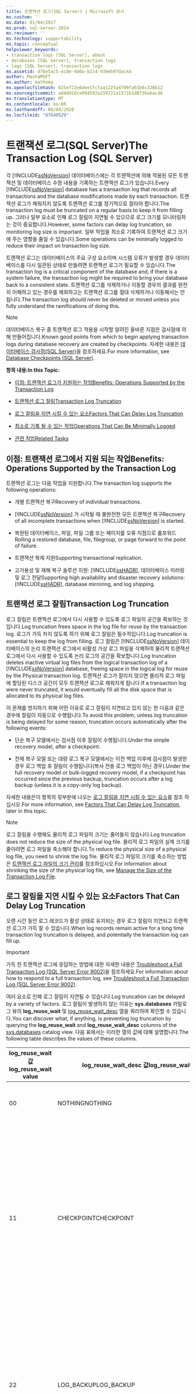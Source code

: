 ```yaml
---
title: 트랜잭션 로그(SQL Server) | Microsoft 문서
ms.custom: ''
ms.date: 01/04/2017
ms.prod: sql-server-2014
ms.reviewer: ''
ms.technology: supportability
ms.topic: conceptual
helpviewer_keywords:
- transaction logs [SQL Server], about
- databases [SQL Server], transaction logs
- logs [SQL Server], transaction logs
ms.assetid: d7be5ac5-4c8e-4d0a-b114-939eb97dac4d
author: MashaMSFT
ms.author: mathoma
ms.openlocfilehash: 025ef22e6dee1fcfaa1225a4709fa01b6c326b12
ms.sourcegitcommit: ad4d92dce894592a259721a1571b1d8736abacdb
ms.translationtype: MT
ms.contentlocale: ko-KR
ms.lasthandoff: 08/04/2020
ms.locfileid: "87649529"
---
```

# <a name="the-transaction-log-sql-server"></a><span data-ttu-id="55804-102">트랜잭션 로그(SQL Server)</span><span class="sxs-lookup"><span data-stu-id="55804-102">The Transaction Log (SQL Server)</span></span>
  <span data-ttu-id="55804-103">각 [!INCLUDE[ssNoVersion](../../includes/ssnoversion-md.md)] 데이터베이스에는 각 트랜잭션에 의해 적용된 모든 트랜잭션 및 데이터베이스 수정 내용을 기록하는 트랜잭션 로그가 있습니다.</span><span class="sxs-lookup"><span data-stu-id="55804-103">Every [!INCLUDE[ssNoVersion](../../includes/ssnoversion-md.md)] database has a transaction log that records all transactions and the database modifications made by each transaction.</span></span> <span data-ttu-id="55804-104">트랜잭션 로그가 채워지지 않도록 트랜잭션 로그를 정기적으로 잘라야 합니다.</span><span class="sxs-lookup"><span data-stu-id="55804-104">The transaction log must be truncated on a regular basis to keep it from filling up.</span></span> <span data-ttu-id="55804-105">그러나 일부 요소로 인해 로그 잘림이 지연될 수 있으므로 로그 크기를 모니터링하는 것이 중요합니다.</span><span class="sxs-lookup"><span data-stu-id="55804-105">However, some factors can delay log truncation, so monitoring log size is important.</span></span> <span data-ttu-id="55804-106">일부 작업을 최소로 기록하여 트랜잭션 로그 크기에 주는 영향을 줄일 수 있습니다.</span><span class="sxs-lookup"><span data-stu-id="55804-106">Some operations can be minimally logged to reduce their impact on transaction log size.</span></span>  
  
 <span data-ttu-id="55804-107">트랜잭션 로그는 데이터베이스의 주요 구성 요소이며 시스템 오류가 발생할 경우 데이터베이스를 다시 일관된 상태로 만들려면 트랜잭션 로그가 필요할 수 있습니다.</span><span class="sxs-lookup"><span data-stu-id="55804-107">The transaction log is a critical component of the database and, if there is a system failure, the transaction log might be required to bring your database back to a consistent state.</span></span> <span data-ttu-id="55804-108">트랜잭션 로그를 삭제하거나 이동할 경우의 결과를 완전히 이해하고 있는 경우를 제외하고는 트랜잭션 로그를 절대 삭제하거나 이동해서는 안 됩니다.</span><span class="sxs-lookup"><span data-stu-id="55804-108">The transaction log should never be deleted or moved unless you fully understand the ramifications of doing this.</span></span>  
  
> [!NOTE]  
>  <span data-ttu-id="55804-109">데이터베이스 복구 중 트랜잭션 로그 적용을 시작할 알려진 올바른 지점은 검사점에 의해 만들어집니다.</span><span class="sxs-lookup"><span data-stu-id="55804-109">Known good points from which to begin applying transaction logs during database recovery are created by checkpoints.</span></span> <span data-ttu-id="55804-110">자세한 내용은 [데이터베이스 검사점&#40;SQL Server&#41;](database-checkpoints-sql-server.md)을 참조하세요.</span><span class="sxs-lookup"><span data-stu-id="55804-110">For more information, see [Database Checkpoints &#40;SQL Server&#41;](database-checkpoints-sql-server.md).</span></span>  
  
 <span data-ttu-id="55804-111">**항목 내용:**</span><span class="sxs-lookup"><span data-stu-id="55804-111">**In this Topic:**</span></span>  
  
-   [<span data-ttu-id="55804-112">이점: 트랜잭션 로그가 지원하는 작업</span><span class="sxs-lookup"><span data-stu-id="55804-112">Benefits: Operations Supported by the Transaction Log</span></span>](#Benefits)  
  
-   [<span data-ttu-id="55804-113">트랜잭션 로그 잘림</span><span class="sxs-lookup"><span data-stu-id="55804-113">Transaction Log Truncation</span></span>](#Truncation)  
  
-   [<span data-ttu-id="55804-114">로그 잘림을 지연 시킬 수 있는 요소</span><span class="sxs-lookup"><span data-stu-id="55804-114">Factors That Can Delay Log Truncation</span></span>](#FactorsThatDelayTruncation)  
  
-   [<span data-ttu-id="55804-115">최소로 기록 될 수 있는 작업</span><span class="sxs-lookup"><span data-stu-id="55804-115">Operations That Can Be Minimally Logged</span></span>](#MinimallyLogged)  
  
-   [<span data-ttu-id="55804-116">관련 작업</span><span class="sxs-lookup"><span data-stu-id="55804-116">Related Tasks</span></span>](#RelatedTasks)  
  
##  <a name="benefits-operations-supported-by-the-transaction-log"></a><a name="Benefits"></a><span data-ttu-id="55804-117">이점: 트랜잭션 로그에서 지원 되는 작업</span><span class="sxs-lookup"><span data-stu-id="55804-117">Benefits: Operations Supported by the Transaction Log</span></span>  
 <span data-ttu-id="55804-118">트랜잭션 로그는 다음 작업을 지원합니다.</span><span class="sxs-lookup"><span data-stu-id="55804-118">The transaction log supports the following operations:</span></span>  
  
-   <span data-ttu-id="55804-119">개별 트랜잭션 복구</span><span class="sxs-lookup"><span data-stu-id="55804-119">Recovery of individual transactions.</span></span>  
  
-   <span data-ttu-id="55804-120">[!INCLUDE[ssNoVersion](../../includes/ssnoversion-md.md)] 가 시작될 때 불완전한 모든 트랜잭션 복구</span><span class="sxs-lookup"><span data-stu-id="55804-120">Recovery of all incomplete transactions when [!INCLUDE[ssNoVersion](../../includes/ssnoversion-md.md)] is started.</span></span>  
  
-   <span data-ttu-id="55804-121">복원된 데이터베이스, 파일, 파일 그룹 또는 페이지를 오류 지점으로 롤포워드</span><span class="sxs-lookup"><span data-stu-id="55804-121">Rolling a restored database, file, filegroup, or page forward to the point of failure.</span></span>  
  
-   <span data-ttu-id="55804-122">트랜잭션 복제 지원</span><span class="sxs-lookup"><span data-stu-id="55804-122">Supporting transactional replication.</span></span>  
  
-   <span data-ttu-id="55804-123">고가용성 및 재해 복구 솔루션 지원: [!INCLUDE[ssHADR](../../includes/sshadr-md.md)], 데이터베이스 미러링 및 로그 전달</span><span class="sxs-lookup"><span data-stu-id="55804-123">Supporting high availability and disaster recovery solutions: [!INCLUDE[ssHADR](../../includes/sshadr-md.md)], database mirroring, and log shipping.</span></span>  
  
##  <a name="transaction-log-truncation"></a><a name="Truncation"></a> <span data-ttu-id="55804-124">트랜잭션 로그 잘림</span><span class="sxs-lookup"><span data-stu-id="55804-124">Transaction Log Truncation</span></span>  
 <span data-ttu-id="55804-125">로그 잘림은 트랜잭션 로그에서 다시 사용할 수 있도록 로그 파일의 공간을 확보하는 것입니다.</span><span class="sxs-lookup"><span data-stu-id="55804-125">Log truncation frees space in the log file for reuse by the transaction log.</span></span> <span data-ttu-id="55804-126">로그가 가득 차지 않도록 하기 위해 로그 잘림은 필수적입니다.</span><span class="sxs-lookup"><span data-stu-id="55804-126">Log truncation is essential to keep the log from filling.</span></span> <span data-ttu-id="55804-127">로그 잘림은 [!INCLUDE[ssNoVersion](../../includes/ssnoversion-md.md)] 데이터베이스의 논리 트랜잭션 로그에서 비활성 가상 로그 파일을 삭제하여 물리적 트랜잭션 로그에서 다시 사용할 수 있도록 논리 로그의 공간을 확보합니다.</span><span class="sxs-lookup"><span data-stu-id="55804-127">Log truncation deletes inactive virtual log files from the logical transaction log of a [!INCLUDE[ssNoVersion](../../includes/ssnoversion-md.md)] database, freeing space in the logical log for reuse by the Physical transaction log.</span></span> <span data-ttu-id="55804-128">트랜잭션 로그가 잘리지 않으면 물리적 로그 파일에 할당된 디스크 공간이 모두 트랜잭션 로그로 채워지게 됩니다.</span><span class="sxs-lookup"><span data-stu-id="55804-128">If a transaction log were never truncated, it would eventually fill all the disk space that is allocated to its physical log files.</span></span>  
  
 <span data-ttu-id="55804-129">이 문제를 방지하기 위해 어떤 이유로 로그 잘림이 지연되고 있지 않는 한 다음과 같은 경우에 잘림이 자동으로 수행됩니다.</span><span class="sxs-lookup"><span data-stu-id="55804-129">To avoid this problem, unless log truncation is being delayed for some reason, truncation occurs automatically after the following events:</span></span>  
  
-   <span data-ttu-id="55804-130">단순 복구 모델에서는 검사점 이후 잘림이 수행됩니다.</span><span class="sxs-lookup"><span data-stu-id="55804-130">Under the simple recovery model, after a checkpoint.</span></span>  
  
-   <span data-ttu-id="55804-131">전체 복구 모델 또는 대량 로그 복구 모델에서는 이전 백업 이후에 검사점이 발생한 경우 로그 백업 후 잘림이 수행됩니다(복사 전용 로그 백업이 아닌 경우).</span><span class="sxs-lookup"><span data-stu-id="55804-131">Under the full recovery model or bulk-logged recovery model, if a checkpoint has occurred since the previous backup, truncation occurs after a log backup (unless it is a copy-only log backup).</span></span>  
  
 <span data-ttu-id="55804-132">자세한 내용은이 항목의 뒷부분에 나오는 [로그 잘림을 지연 시킬 수 있는 요소](#FactorsThatDelayTruncation)를 참조 하십시오.</span><span class="sxs-lookup"><span data-stu-id="55804-132">For more information, see [Factors That Can Delay Log Truncation](#FactorsThatDelayTruncation), later in this topic.</span></span>  
  
> [!NOTE]  
>  <span data-ttu-id="55804-133">로그 잘림을 수행해도 물리적 로그 파일의 크기는 줄어들지 않습니다.</span><span class="sxs-lookup"><span data-stu-id="55804-133">Log truncation does not reduce the size of the physical log file.</span></span> <span data-ttu-id="55804-134">물리적 로그 파일의 실제 크기를 줄이려면 로그 파일을 축소해야 합니다.</span><span class="sxs-lookup"><span data-stu-id="55804-134">To reduce the physical size of a physical log file, you need to shrink the log file.</span></span> <span data-ttu-id="55804-135">물리적 로그 파일의 크기를 축소하는 방법은 [트랜잭션 로그 파일의 크기 관리](manage-the-size-of-the-transaction-log-file.md)를 참조하십시오.</span><span class="sxs-lookup"><span data-stu-id="55804-135">For information about shrinking the size of the physical log file, see [Manage the Size of the Transaction Log File](manage-the-size-of-the-transaction-log-file.md).</span></span>  
  
##  <a name="factors-that-can-delay-log-truncation"></a><a name="FactorsThatDelayTruncation"></a><span data-ttu-id="55804-136">로그 잘림을 지연 시킬 수 있는 요소</span><span class="sxs-lookup"><span data-stu-id="55804-136">Factors That Can Delay Log Truncation</span></span>  
 <span data-ttu-id="55804-137">오랜 시간 동안 로그 레코드가 활성 상태로 유지되는 경우 로그 잘림이 지연되고 트랜잭션 로그가 가득 찰 수 있습니다.</span><span class="sxs-lookup"><span data-stu-id="55804-137">When log records remain active for a long time transaction log truncation is delayed, and potentially the transaction log can fill up.</span></span>  
  
> [!IMPORTANT]  
>  <span data-ttu-id="55804-138">가득 찬 트랜잭션 로그에 응답하는 방법에 대한 자세한 내용은 [Troubleshoot a Full Transaction Log &#40;SQL Server Error 9002&#41;](troubleshoot-a-full-transaction-log-sql-server-error-9002.md)을 참조하세요.</span><span class="sxs-lookup"><span data-stu-id="55804-138">For information about how to respond to a full transaction log, see [Troubleshoot a Full Transaction Log &#40;SQL Server Error 9002&#41;](troubleshoot-a-full-transaction-log-sql-server-error-9002.md).</span></span>  
  
 <span data-ttu-id="55804-139">여러 요소로 인해 로그 잘림이 지연될 수 있습니다.</span><span class="sxs-lookup"><span data-stu-id="55804-139">Log truncation can be delayed by a variety of factors.</span></span> <span data-ttu-id="55804-140">로그 잘림이 발생하지 않는 이유는 **sys.databases** 카탈로그 뷰의 **log_reuse_wait** 및 [log_reuse_wait_desc](/sql/relational-databases/system-catalog-views/sys-databases-transact-sql) 열을 쿼리하여 확인할 수 있습니다.</span><span class="sxs-lookup"><span data-stu-id="55804-140">You can discover what, if anything, is preventing log truncation by querying the **log_reuse_wait** and **log_reuse_wait_desc** columns of the [sys.databases](/sql/relational-databases/system-catalog-views/sys-databases-transact-sql) catalog view.</span></span> <span data-ttu-id="55804-141">다음 표에서는 이러한 열의 값에 대해 설명합니다.</span><span class="sxs-lookup"><span data-stu-id="55804-141">The following table describes the values of these columns.</span></span>  
  
|<span data-ttu-id="55804-142">log_reuse_wait 값</span><span class="sxs-lookup"><span data-stu-id="55804-142">log_reuse_wait value</span></span>|<span data-ttu-id="55804-143">log_reuse_wait_desc 값</span><span class="sxs-lookup"><span data-stu-id="55804-143">log_reuse_wait_desc value</span></span>|<span data-ttu-id="55804-144">Description</span><span class="sxs-lookup"><span data-stu-id="55804-144">Description</span></span>|  
|----------------------------|----------------------------------|-----------------|  
|<span data-ttu-id="55804-145">0</span><span class="sxs-lookup"><span data-stu-id="55804-145">0</span></span>|<span data-ttu-id="55804-146">NOTHING</span><span class="sxs-lookup"><span data-stu-id="55804-146">NOTHING</span></span>|<span data-ttu-id="55804-147">현재 다시 사용 가능한 가상 로그 파일이 하나 이상 있습니다.</span><span class="sxs-lookup"><span data-stu-id="55804-147">Currently there are one or more reusable virtual log files.</span></span>|  
|<span data-ttu-id="55804-148">1</span><span class="sxs-lookup"><span data-stu-id="55804-148">1</span></span>|<span data-ttu-id="55804-149">CHECKPOINT</span><span class="sxs-lookup"><span data-stu-id="55804-149">CHECKPOINT</span></span>|<span data-ttu-id="55804-150">마지막 로그 잘림이나 로그 헤더가 가상 로그 파일을 넘어서 이동되지 않았기 때문에 검사점이 발생하지</span><span class="sxs-lookup"><span data-stu-id="55804-150">No checkpoint has occurred since the last log truncation, or the head of the log has not yet moved beyond a virtual log file.</span></span> <span data-ttu-id="55804-151">있습니다(모든 복구 모델).</span><span class="sxs-lookup"><span data-stu-id="55804-151">(All recovery models)</span></span><br /><br /> <span data-ttu-id="55804-152">로그 잘림 지연을 유발하는 일반적인 이유입니다.</span><span class="sxs-lookup"><span data-stu-id="55804-152">This is a routine reason for delaying log truncation.</span></span> <span data-ttu-id="55804-153">자세한 내용은 [데이터베이스 검사점&#40;SQL Server&#41;](database-checkpoints-sql-server.md)을 참조하세요.</span><span class="sxs-lookup"><span data-stu-id="55804-153">For more information, see [Database Checkpoints &#40;SQL Server&#41;](database-checkpoints-sql-server.md).</span></span>|  
|<span data-ttu-id="55804-154">2</span><span class="sxs-lookup"><span data-stu-id="55804-154">2</span></span>|<span data-ttu-id="55804-155">LOG_BACKUP</span><span class="sxs-lookup"><span data-stu-id="55804-155">LOG_BACKUP</span></span>|<span data-ttu-id="55804-156">트랜잭션 로그를 자르려면 먼저 로그 백업이 필요합니다.</span><span class="sxs-lookup"><span data-stu-id="55804-156">A log backup is required before the transaction log can be truncated.</span></span> <span data-ttu-id="55804-157">이는 전체 또는 대량 로그 복구 모델의 경우에만 해당됩니다.</span><span class="sxs-lookup"><span data-stu-id="55804-157">(Full or bulk-logged recovery models only)</span></span><br /><br /> <span data-ttu-id="55804-158">다음 로그 백업이 완료되면 일부 로그 공간이 다시 사용될 수 있습니다.</span><span class="sxs-lookup"><span data-stu-id="55804-158">When the next log backup is completed, some log space might become reusable.</span></span>|  
|<span data-ttu-id="55804-159">3</span><span class="sxs-lookup"><span data-stu-id="55804-159">3</span></span>|<span data-ttu-id="55804-160">ACTIVE_BACKUP_OR_RESTORE</span><span class="sxs-lookup"><span data-stu-id="55804-160">ACTIVE_BACKUP_OR_RESTORE</span></span>|<span data-ttu-id="55804-161">데이터 백업이나 복원이 진행되고 있습니다(모든 복구 모델).</span><span class="sxs-lookup"><span data-stu-id="55804-161">A data backup or a restore is in progress (all recovery models).</span></span><br /><br /> <span data-ttu-id="55804-162">데이터 백업으로 인해 로그 잘림이 발생하지 않을 경우 해당 백업 작업을 취소하면 즉시 문제를 해결할 수 있습니다.</span><span class="sxs-lookup"><span data-stu-id="55804-162">If a data backup is preventing log truncation, canceling the backup operation might help the immediate problem.</span></span>|  
|<span data-ttu-id="55804-163">4</span><span class="sxs-lookup"><span data-stu-id="55804-163">4</span></span>|<span data-ttu-id="55804-164">ACTIVE_TRANSACTION</span><span class="sxs-lookup"><span data-stu-id="55804-164">ACTIVE_TRANSACTION</span></span>|<span data-ttu-id="55804-165">트랜잭션이 활성 상태입니다(모든 복구 모델).</span><span class="sxs-lookup"><span data-stu-id="55804-165">A transaction is active (all recovery models).</span></span><br /><br /> <span data-ttu-id="55804-166">로그 백업 시작 시 장기 실행 트랜잭션이 있을 수 있습니다.</span><span class="sxs-lookup"><span data-stu-id="55804-166">A long-running transaction might exist at the start of the log backup.</span></span> <span data-ttu-id="55804-167">이 경우 공간을 확보하려면 다른 로그 백업이 필요할 수 있습니다.</span><span class="sxs-lookup"><span data-stu-id="55804-167">In this case, freeing the space might require another log backup.</span></span> <span data-ttu-id="55804-168">장기 실행 트랜잭션은 각 자동 검사점에서 트랜잭션 로그가 일반적으로 잘리는 단순 복구 모델을 비롯 한 모든 복구 모델에서 로그 잘림을 방지 합니다.</span><span class="sxs-lookup"><span data-stu-id="55804-168">Note that a long-running transactions prevent log truncation under all recovery models, including the simple recovery model, under which the transaction log is generally truncated on each automatic checkpoint.</span></span><br /><br /> <span data-ttu-id="55804-169">트랜잭션이 지연되었습니다.</span><span class="sxs-lookup"><span data-stu-id="55804-169">A transaction is deferred.</span></span> <span data-ttu-id="55804-170">*지연된 트랜잭션* 은 사실상 일부 사용할 수 없는 리소스로 인해 롤백이 차단된 활성 트랜잭션입니다.</span><span class="sxs-lookup"><span data-stu-id="55804-170">A *deferred transaction* is effectively an active transaction whose rollback is blocked because of some unavailable resource.</span></span> <span data-ttu-id="55804-171">지연된 트랜잭션의 원인 및 이러한 트랜잭션을 지연된 상태에서 벗어나게 하는 방법에 대한 자세한 내용은 [지연된 트랜잭션&#40;SQL Server&#41;](../backup-restore/deferred-transactions-sql-server.md)을 참조하십시오.</span><span class="sxs-lookup"><span data-stu-id="55804-171">For information about the causes of deferred transactions and how to move them out of the deferred state, see [Deferred Transactions &#40;SQL Server&#41;](../backup-restore/deferred-transactions-sql-server.md).</span></span> <br /><br /><span data-ttu-id="55804-172">장기 실행 트랜잭션은 tempdb의 트랜잭션 로그를 채울 수도 있습니다.</span><span class="sxs-lookup"><span data-stu-id="55804-172">Long-running transactions might also fill up tempdb's transaction log.</span></span> <span data-ttu-id="55804-173">Tempdb는 정렬을 위한 작업 테이블, 해싱을 위한 작업 파일, 커서 작업 테이블 및 행 버전 관리 등 내부 개체에 대한 사용자 트랜잭션에 의해 암시적으로 사용됩니다.</span><span class="sxs-lookup"><span data-stu-id="55804-173">Tempdb is used implicitly by user transactions for internal objects such as work tables for sorting, work files for hashing, cursor work tables, and row versioning.</span></span> <span data-ttu-id="55804-174">사용자 트랜잭션에 데이터 읽기 (쿼리 선택)만 포함 하는 경우에도 사용자 트랜잭션에서 내부 개체를 만들고 사용할 수 있습니다.</span><span class="sxs-lookup"><span data-stu-id="55804-174">Even if the user transaction includes only reading data (SELECT queries), internal objects may be created and used under user transactions.</span></span> <span data-ttu-id="55804-175">그런 다음 tempdb 트랜잭션 로그를 채울 수 있습니다.</span><span class="sxs-lookup"><span data-stu-id="55804-175">Then the tempdb transaction log can be filled.</span></span>|  
|<span data-ttu-id="55804-176">5</span><span class="sxs-lookup"><span data-stu-id="55804-176">5</span></span>|<span data-ttu-id="55804-177">DATABASE_MIRRORING</span><span class="sxs-lookup"><span data-stu-id="55804-177">DATABASE_MIRRORING</span></span>|<span data-ttu-id="55804-178">데이터베이스 미러링이 일시 중지되거나 성능 우선 모드에서는 미러 데이터베이스가 주 데이터베이스보다 훨씬</span><span class="sxs-lookup"><span data-stu-id="55804-178">Database mirroring is paused, or under high-performance mode, the mirror database is significantly behind the principal database.</span></span> <span data-ttu-id="55804-179">않습니다(전체 복구 모델에만 해당).</span><span class="sxs-lookup"><span data-stu-id="55804-179">(Full recovery model only)</span></span><br /><br /> <span data-ttu-id="55804-180">자세한 내용은 [데이터베이스 미러링&#40;SQL Server&#41;](../../database-engine/database-mirroring/database-mirroring-sql-server.md)을 참조하세요.</span><span class="sxs-lookup"><span data-stu-id="55804-180">For more information, see [Database Mirroring &#40;SQL Server&#41;](../../database-engine/database-mirroring/database-mirroring-sql-server.md).</span></span>|  
|<span data-ttu-id="55804-181">6</span><span class="sxs-lookup"><span data-stu-id="55804-181">6</span></span>|<span data-ttu-id="55804-182">복제</span><span class="sxs-lookup"><span data-stu-id="55804-182">REPLICATION</span></span>|<span data-ttu-id="55804-183">트랜잭션 복제 중에 게시와 관련된 트랜잭션이 배포 데이터베이스로 배달되지</span><span class="sxs-lookup"><span data-stu-id="55804-183">During transactional replications, transactions relevant to the publications are still undelivered to the distribution database.</span></span> <span data-ttu-id="55804-184">않습니다(전체 복구 모델에만 해당).</span><span class="sxs-lookup"><span data-stu-id="55804-184">(Full recovery model only)</span></span><br /><br /> <span data-ttu-id="55804-185">트랜잭션 복제에 대한 자세한 내용은 [SQL Server Replication](../../relational-databases/replication/sql-server-replication.md)를 참조하십시오.</span><span class="sxs-lookup"><span data-stu-id="55804-185">For information about transactional replication, see [SQL Server Replication](../../relational-databases/replication/sql-server-replication.md).</span></span>|  
|<span data-ttu-id="55804-186">7</span><span class="sxs-lookup"><span data-stu-id="55804-186">7</span></span>|<span data-ttu-id="55804-187">DATABASE_SNAPSHOT_CREATION</span><span class="sxs-lookup"><span data-stu-id="55804-187">DATABASE_SNAPSHOT_CREATION</span></span>|<span data-ttu-id="55804-188">데이터베이스 스냅샷이 생성되고</span><span class="sxs-lookup"><span data-stu-id="55804-188">A database snapshot is being created.</span></span> <span data-ttu-id="55804-189">있습니다(모든 복구 모델).</span><span class="sxs-lookup"><span data-stu-id="55804-189">(All recovery models)</span></span><br /><br /> <span data-ttu-id="55804-190">로그 잘림 지연을 유발하는 일반적인 이유입니다.</span><span class="sxs-lookup"><span data-stu-id="55804-190">This is a routine, and typically brief, cause of delayed log truncation.</span></span>|  
|<span data-ttu-id="55804-191">8</span><span class="sxs-lookup"><span data-stu-id="55804-191">8</span></span>|<span data-ttu-id="55804-192">LOG_SCAN</span><span class="sxs-lookup"><span data-stu-id="55804-192">LOG_SCAN</span></span>|<span data-ttu-id="55804-193">로그 검색이 수행되고</span><span class="sxs-lookup"><span data-stu-id="55804-193">A log scan is occurring.</span></span> <span data-ttu-id="55804-194">있습니다(모든 복구 모델).</span><span class="sxs-lookup"><span data-stu-id="55804-194">(All recovery models)</span></span><br /><br /> <span data-ttu-id="55804-195">로그 잘림 지연을 유발하는 일반적인 이유입니다.</span><span class="sxs-lookup"><span data-stu-id="55804-195">This is a routine, and typically brief, cause of delayed log truncation.</span></span>|  
|<span data-ttu-id="55804-196">9</span><span class="sxs-lookup"><span data-stu-id="55804-196">9</span></span>|<span data-ttu-id="55804-197">AVAILABILITY_REPLICA</span><span class="sxs-lookup"><span data-stu-id="55804-197">AVAILABILITY_REPLICA</span></span>|<span data-ttu-id="55804-198">가용성 그룹의 보조 복제본에서 해당하는 보조 데이터베이스에 이 데이터베이스의 트랜잭션 로그 레코드를 적용하고</span><span class="sxs-lookup"><span data-stu-id="55804-198">A secondary replica of an availability group is applying transaction log records of this database to a corresponding secondary database.</span></span> <span data-ttu-id="55804-199">있습니다(전체 복구 모델).</span><span class="sxs-lookup"><span data-stu-id="55804-199">(Full recovery model)</span></span><br /><br /> <span data-ttu-id="55804-200">자세한 내용은 [AlwaysOn 가용성 그룹 &#40;SQL Server&#41;개요 ](../../database-engine/availability-groups/windows/overview-of-always-on-availability-groups-sql-server.md)를 참조 하세요.</span><span class="sxs-lookup"><span data-stu-id="55804-200">For more information, see [Overview of AlwaysOn Availability Groups &#40;SQL Server&#41;](../../database-engine/availability-groups/windows/overview-of-always-on-availability-groups-sql-server.md).</span></span>|  
|<span data-ttu-id="55804-201">10</span><span class="sxs-lookup"><span data-stu-id="55804-201">10</span></span>|-|<span data-ttu-id="55804-202">내부용으로만 사용할 수 있습니다.</span><span class="sxs-lookup"><span data-stu-id="55804-202">For internal use only</span></span>|  
|<span data-ttu-id="55804-203">11</span><span class="sxs-lookup"><span data-stu-id="55804-203">11</span></span>|-|<span data-ttu-id="55804-204">내부용으로만 사용할 수 있습니다.</span><span class="sxs-lookup"><span data-stu-id="55804-204">For internal use only</span></span>|  
|<span data-ttu-id="55804-205">12</span><span class="sxs-lookup"><span data-stu-id="55804-205">12</span></span>|-|<span data-ttu-id="55804-206">내부용으로만 사용할 수 있습니다.</span><span class="sxs-lookup"><span data-stu-id="55804-206">For internal use only</span></span>|  
|<span data-ttu-id="55804-207">13</span><span class="sxs-lookup"><span data-stu-id="55804-207">13</span></span>|<span data-ttu-id="55804-208">OLDEST_PAGE</span><span class="sxs-lookup"><span data-stu-id="55804-208">OLDEST_PAGE</span></span>|<span data-ttu-id="55804-209">데이터베이스가 간접 검사점을 사용하도록 구성된 경우 데이터베이스의 가장 오래된 페이지가 검사점 LSN보다 오래되었을 수 있습니다.</span><span class="sxs-lookup"><span data-stu-id="55804-209">If a database is configured to use indirect checkpoints, the oldest page on the database might be older than the checkpoint LSN.</span></span> <span data-ttu-id="55804-210">이 경우 가장 오래된 페이지는 로그 잘림이 지연될 수</span><span class="sxs-lookup"><span data-stu-id="55804-210">In this case, the oldest page can delay log truncation.</span></span> <span data-ttu-id="55804-211">있습니다(모든 복구 모델).</span><span class="sxs-lookup"><span data-stu-id="55804-211">(All recovery models)</span></span><br /><br /> <span data-ttu-id="55804-212">간접 검사점에 대한 자세한 내용은 [Database Checkpoints &#40;SQL Server&#41;](database-checkpoints-sql-server.md)을 참조하세요.</span><span class="sxs-lookup"><span data-stu-id="55804-212">For information about indirect checkpoints, see [Database Checkpoints &#40;SQL Server&#41;](database-checkpoints-sql-server.md).</span></span>|  
|<span data-ttu-id="55804-213">14</span><span class="sxs-lookup"><span data-stu-id="55804-213">14</span></span>|<span data-ttu-id="55804-214">OTHER_TRANSIENT</span><span class="sxs-lookup"><span data-stu-id="55804-214">OTHER_TRANSIENT</span></span>|<span data-ttu-id="55804-215">이 값은 현재 사용되지 않습니다.</span><span class="sxs-lookup"><span data-stu-id="55804-215">This value is currently not used.</span></span>|  
|<span data-ttu-id="55804-216">16</span><span class="sxs-lookup"><span data-stu-id="55804-216">16</span></span>|<span data-ttu-id="55804-217">XTP_CHECKPOINT</span><span class="sxs-lookup"><span data-stu-id="55804-217">XTP_CHECKPOINT</span></span>|<span data-ttu-id="55804-218">데이터베이스에 메모리 최적화 파일 그룹이 있는 경우 트랜잭션 로그는 자동 [!INCLUDE[hek_2](../../includes/hek-2-md.md)] 검사점이 트리거될 때까지(로그가 512MB 증가할 때마다 발생함) 잘릴 수 없습니다.</span><span class="sxs-lookup"><span data-stu-id="55804-218">When a database has a memory-optimized filegroup, the transaction log may not truncate until automatic [!INCLUDE[hek_2](../../includes/hek-2-md.md)] checkpoint is triggered (which happens at every 512 MB of log growth).</span></span><br /><br /> <span data-ttu-id="55804-219">참고: 512 MB 크기 전에 트랜잭션 로그를 잘라내려면 해당 데이터베이스에 대해 검사점 명령을 수동으로 실행 합니다.</span><span class="sxs-lookup"><span data-stu-id="55804-219">Note: To truncate transaction log before 512 MB size, fire the Checkpoint command manually against the database in question.</span></span>|  
  
##  <a name="operations-that-can-be-minimally-logged"></a><a name="MinimallyLogged"></a><span data-ttu-id="55804-220">최소로 기록 될 수 있는 작업</span><span class="sxs-lookup"><span data-stu-id="55804-220">Operations That Can Be Minimally Logged</span></span>  
 <span data-ttu-id="55804-221">*최소 로깅* 은 지정 시간 복구를 지원하지 않고 트랜잭션을 복구하는 데 필요한 정보만 기록합니다.</span><span class="sxs-lookup"><span data-stu-id="55804-221">*Minimal logging* involves logging only the information that is required to recover the transaction without supporting point-in-time recovery.</span></span> <span data-ttu-id="55804-222">이 항목에서는 대량 로그 복구 모델 및 단순 복구 모델(백업이 실행 중인 경우 제외)에서 최소 로깅되는 작업을 식별합니다.</span><span class="sxs-lookup"><span data-stu-id="55804-222">This topic identifies the operations that are minimally logged under the bulk-logged recovery model (as well as under the simple recovery model, except when a backup is running).</span></span>  
  
> [!NOTE]  
>  <span data-ttu-id="55804-223">최소 로깅은 메모리 최적화 테이블에 대해 지원되지 않습니다.</span><span class="sxs-lookup"><span data-stu-id="55804-223">Minimal logging is not supported for memory-optimized tables.</span></span>  
  
> [!NOTE]  
>  <span data-ttu-id="55804-224">전체 복구 모델에서는 모든 대량 작업을 완전히 기록합니다.</span><span class="sxs-lookup"><span data-stu-id="55804-224">Under the full recovery model, all bulk operations are fully logged.</span></span> <span data-ttu-id="55804-225">그러나 대량 작업에 대해 일시적으로 데이터베이스를 대량 로그 복구 모델로 전환하여 대량 작업 집합의 로깅을 최소화할 수 있습니다.</span><span class="sxs-lookup"><span data-stu-id="55804-225">However, you can minimize logging for a set of bulk operations by switching the database to the bulk-logged recovery model temporarily for bulk operations.</span></span> <span data-ttu-id="55804-226">최소 로깅은 전체 로깅보다 효율적이며 대규모 대량 작업이 대량 트랜잭션 중에 사용 가능한 트랜잭션 로그 공간을 꽉 채울 가능성을 줄여줍니다.</span><span class="sxs-lookup"><span data-stu-id="55804-226">Minimal logging is more efficient than full logging, and it reduces the possibility of a large-scale bulk operation filling the available transaction log space during a bulk transaction.</span></span> <span data-ttu-id="55804-227">그러나 최소 로깅을 사용할 때 데이터베이스가 손상되거나 손실되면 데이터베이스를 오류 지점으로 복구할 수 없습니다.</span><span class="sxs-lookup"><span data-stu-id="55804-227">However, if the database is damaged or lost when minimal logging is in effect, you cannot recover the database to the point of failure.</span></span>  
  
 <span data-ttu-id="55804-228">전체 복구 모델에서 전체 로깅되는 다음 작업은 단순 및 대량 로그 복구 모델에서 최소 로깅됩니다.</span><span class="sxs-lookup"><span data-stu-id="55804-228">The following operations, which are fully logged under the full recovery model, are minimally logged under the simple and bulk-logged recovery model:</span></span>  
  
-   <span data-ttu-id="55804-229">대량 가져오기 작업([bcp](../../tools/bcp-utility.md), [BULK INSERT](/sql/t-sql/statements/bulk-insert-transact-sql) 및 [INSERT... SELECT](/sql/t-sql/statements/insert-transact-sql))</span><span class="sxs-lookup"><span data-stu-id="55804-229">Bulk import operations ([bcp](../../tools/bcp-utility.md), [BULK INSERT](/sql/t-sql/statements/bulk-insert-transact-sql), and [INSERT... SELECT](/sql/t-sql/statements/insert-transact-sql)).</span></span> <span data-ttu-id="55804-230">테이블로 대량 가져오기 작업이 최소한으로 기록되는 경우에 대한 자세한 내용은 [Prerequisites for Minimal Logging in Bulk Import](../import-export/prerequisites-for-minimal-logging-in-bulk-import.md)을 참조하십시오.</span><span class="sxs-lookup"><span data-stu-id="55804-230">For more information about when bulk import into a table is minimally logged, see [Prerequisites for Minimal Logging in Bulk Import](../import-export/prerequisites-for-minimal-logging-in-bulk-import.md).</span></span>  
  
    > [!NOTE]  
    >  <span data-ttu-id="55804-231">트랜잭션 복제를 사용하는 경우 대량 로그 복구 모델에서도 BULK INSERT 작업이 모두 기록됩니다.</span><span class="sxs-lookup"><span data-stu-id="55804-231">When transactional replication is enabled, BULK INSERT operations are fully logged even under the Bulk Logged recovery model.</span></span>  
  
-   <span data-ttu-id="55804-232">SELECT [INTO](/sql/t-sql/queries/select-into-clause-transact-sql) 작업.</span><span class="sxs-lookup"><span data-stu-id="55804-232">SELECT [INTO](/sql/t-sql/queries/select-into-clause-transact-sql) operations.</span></span>  
  
    > [!NOTE]  
    >  <span data-ttu-id="55804-233">트랜잭션 복제를 사용하는 경우 대량 로그 복구 모델에서도 SELECT INTO 작업이 모두 기록됩니다.</span><span class="sxs-lookup"><span data-stu-id="55804-233">When transactional replication is enabled, SELECT INTO operations are fully logged even under the Bulk Logged recovery model.</span></span>  
  
-   <span data-ttu-id="55804-234">새 데이터를 삽입 또는 추가할 때 [UPDATE](/sql/t-sql/queries/update-transact-sql) 문의 .WRITE 절을 사용하여 큰 값 데이터 형식을 부분적으로 업데이트하는 작업.</span><span class="sxs-lookup"><span data-stu-id="55804-234">Partial updates to large value data types, using the .WRITE clause in the [UPDATE](/sql/t-sql/queries/update-transact-sql) statement when inserting or appending new data.</span></span> <span data-ttu-id="55804-235">기존 값이 업데이트되는 경우 최소 로깅이 사용되지 않습니다.</span><span class="sxs-lookup"><span data-stu-id="55804-235">Note that minimal logging is not used when existing values are updated.</span></span> <span data-ttu-id="55804-236">큰 값 데이터 형식에 대한 자세한 내용은 [데이터 형식&#40;Transact-SQL&#41;](/sql/t-sql/data-types/data-types-transact-sql)을 참조하세요.</span><span class="sxs-lookup"><span data-stu-id="55804-236">For more information about large value data types, see [Data Types &#40;Transact-SQL&#41;](/sql/t-sql/data-types/data-types-transact-sql).</span></span>  
  
-   <span data-ttu-id="55804-237">[WRITETEXT](/sql/t-sql/queries/writetext-transact-sql) [UPDATETEXT](/sql/t-sql/queries/updatetext-transact-sql) `text` , `ntext` 및 `image` 데이터 형식 열에 새 데이터를 삽입 또는 추가할 때 WRITETEXT 및 UPDATETEXT 문</span><span class="sxs-lookup"><span data-stu-id="55804-237">[WRITETEXT](/sql/t-sql/queries/writetext-transact-sql) and [UPDATETEXT](/sql/t-sql/queries/updatetext-transact-sql) statements when inserting or appending new data into the `text`, `ntext`, and `image` data type columns.</span></span> <span data-ttu-id="55804-238">기존 값이 업데이트되는 경우 최소 로깅이 사용되지 않습니다.</span><span class="sxs-lookup"><span data-stu-id="55804-238">Note that minimal logging is not used when existing values are updated.</span></span>  
  
    > [!NOTE]  
    >  <span data-ttu-id="55804-239">WRITETEXT 및 UPDATETEXT 문은 더 이상 사용되지 않으므로 새 애플리케이션에서 사용하지 마십시오.</span><span class="sxs-lookup"><span data-stu-id="55804-239">The WRITETEXT and UPDATETEXT statements are deprecated, so you should avoid using them in new applications.</span></span>  
  
-   <span data-ttu-id="55804-240">데이터베이스가 단순 또는 대량 로그 복구 모델로 설정되면 작업이 오프라인으로 실행되든 온라인으로 실행되든 관계없이 일부 인덱스 DDL 작업이 최소 로깅됩니다.</span><span class="sxs-lookup"><span data-stu-id="55804-240">If the database is set to the simple or bulk-logged recovery model, some index DDL operations are minimally logged whether the operation is executed offline or online.</span></span> <span data-ttu-id="55804-241">최소한으로 로깅되는 인덱스 작업은 다음과 같습니다.</span><span class="sxs-lookup"><span data-stu-id="55804-241">The minimally logged index operations are as follows:</span></span>  
  
    -   <span data-ttu-id="55804-242">[CREATE INDEX](/sql/t-sql/statements/create-index-transact-sql) 작업(인덱싱된 뷰 포함)</span><span class="sxs-lookup"><span data-stu-id="55804-242">[CREATE INDEX](/sql/t-sql/statements/create-index-transact-sql) operations (including indexed views).</span></span>  
  
    -   <span data-ttu-id="55804-243">[ALTER INDEX](/sql/t-sql/statements/alter-index-transact-sql) REBUILD 또는 DBCC DBREINDEX 작업</span><span class="sxs-lookup"><span data-stu-id="55804-243">[ALTER INDEX](/sql/t-sql/statements/alter-index-transact-sql) REBUILD or DBCC DBREINDEX operations.</span></span>  
  
        > [!NOTE]  
        >  <span data-ttu-id="55804-244">DBCC DBREINDEX 문은 더 이상 사용되지 않으므로 새 애플리케이션에서 사용하지 마십시오.</span><span class="sxs-lookup"><span data-stu-id="55804-244">The DBCC DBREINDEX statement is deprecated so you should avoid using it in new applications.</span></span>  
  
    -   <span data-ttu-id="55804-245">DROP INDEX 새 힙 다시 작성(해당 사항이 있을 경우)</span><span class="sxs-lookup"><span data-stu-id="55804-245">DROP INDEX new heap rebuild (if applicable).</span></span>  
  
        > [!NOTE]  
        >  <span data-ttu-id="55804-246">[DROP INDEX](/sql/t-sql/statements/drop-index-transact-sql) 작업 중의 인덱스 페이지 할당 취소는 항상 모두 로깅됩니다.</span><span class="sxs-lookup"><span data-stu-id="55804-246">Index page deallocation during a [DROP INDEX](/sql/t-sql/statements/drop-index-transact-sql) operation is always fully logged.</span></span>  
  
##  <a name="related-tasks"></a><a name="RelatedTasks"></a> <span data-ttu-id="55804-247">관련 작업</span><span class="sxs-lookup"><span data-stu-id="55804-247">Related Tasks</span></span>  
 `Managing the transaction log`  
  
-   [<span data-ttu-id="55804-248">트랜잭션 로그 파일의 크기 관리</span><span class="sxs-lookup"><span data-stu-id="55804-248">Manage the Size of the Transaction Log File</span></span>](manage-the-size-of-the-transaction-log-file.md)  
  
-   [<span data-ttu-id="55804-249">꽉 찬 트랜잭션 로그 문제 해결&#40;SQL Server 오류 9002&#41;</span><span class="sxs-lookup"><span data-stu-id="55804-249">Troubleshoot a Full Transaction Log &#40;SQL Server Error 9002&#41;</span></span>](troubleshoot-a-full-transaction-log-sql-server-error-9002.md)  
  
 <span data-ttu-id="55804-250">**트랜잭션 로그 백업(전체 복구 모델)**</span><span class="sxs-lookup"><span data-stu-id="55804-250">**Backing Up the Transaction Log (Full Recovery Model)**</span></span>  
  
-   [<span data-ttu-id="55804-251">트랜잭션 로그 백업&#40;SQL Server&#41;</span><span class="sxs-lookup"><span data-stu-id="55804-251">Back Up a Transaction Log &#40;SQL Server&#41;</span></span>](../backup-restore/back-up-a-transaction-log-sql-server.md)  
  
 <span data-ttu-id="55804-252">**트랜잭션 로그 복원(전체 복구 모델)**</span><span class="sxs-lookup"><span data-stu-id="55804-252">**Restoring the Transaction Log (Full Recovery Model)**</span></span>  
  
-  [<span data-ttu-id="55804-253">트랜잭션 로그 백업 복원</span><span class="sxs-lookup"><span data-stu-id="55804-253">Restore a Transaction Log Backup</span></span>](../backup-restore/restore-a-transaction-log-backup-sql-server.md)   
  
## <a name="see-also"></a><span data-ttu-id="55804-254">참고 항목</span><span class="sxs-lookup"><span data-stu-id="55804-254">See Also</span></span>  
 <span data-ttu-id="55804-255">[트랜잭션 내구성 제어](control-transaction-durability.md) </span><span class="sxs-lookup"><span data-stu-id="55804-255">[Control Transaction Durability](control-transaction-durability.md) </span></span>  
 <span data-ttu-id="55804-256">[대량 가져오기의 최소 로깅을 위한 선행 조건](../import-export/prerequisites-for-minimal-logging-in-bulk-import.md) </span><span class="sxs-lookup"><span data-stu-id="55804-256">[Prerequisites for Minimal Logging in Bulk Import](../import-export/prerequisites-for-minimal-logging-in-bulk-import.md) </span></span>  
 <span data-ttu-id="55804-257">[SQL Server 데이터베이스 백업 및 복원](../backup-restore/back-up-and-restore-of-sql-server-databases.md) </span><span class="sxs-lookup"><span data-stu-id="55804-257">[Back Up and Restore of SQL Server Databases](../backup-restore/back-up-and-restore-of-sql-server-databases.md) </span></span>  
 <span data-ttu-id="55804-258">[데이터베이스 검사점&#40;SQL Server&#41;](database-checkpoints-sql-server.md) </span><span class="sxs-lookup"><span data-stu-id="55804-258">[Database Checkpoints &#40;SQL Server&#41;](database-checkpoints-sql-server.md) </span></span>  
 <span data-ttu-id="55804-259">[데이터베이스의 속성 보기 또는 변경](../databases/view-or-change-the-properties-of-a-database.md) </span><span class="sxs-lookup"><span data-stu-id="55804-259">[View or Change the Properties of a Database](../databases/view-or-change-the-properties-of-a-database.md) </span></span>  
 [<span data-ttu-id="55804-260">복구 모델&#40;SQL Server&#41;</span><span class="sxs-lookup"><span data-stu-id="55804-260">Recovery Models &#40;SQL Server&#41;</span></span>](../backup-restore/recovery-models-sql-server.md)  
  
  
